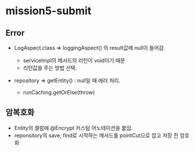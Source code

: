 # mission5-submit

## Error
* LogAspect.class => loggingAspect() 의 result값에 null이 들어감.
  * serviceImpl의 메서드의 리턴이 void이기 때문
  * 리턴값을 주는 방법 선택.

* repository => getEntity() : null일 때 에러 처리.
  * runCaching.getOrElse(throw)


## 암복호화
* Entity의 컬럼에 @Encrypt 커스텀 어노테이션을 붙임.
* reponsitory의 save, find로 시작하는 메서드를 pointCut으로 잡고 저장 전 암호화
  